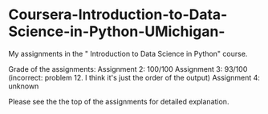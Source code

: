 # Coursera-Introduction-to-Data-Science-in-Python-UMichigan-
My assignments in the " Introduction to Data Science in Python" course. 

Grade of the assignments:
Assignment 2: 100/100
Assignment 3: 93/100 (incorrect: problem 12. I think it's just the order of the output)
Assignment 4: unknown

Please see the the top of the assignments for detailed explanation. 
